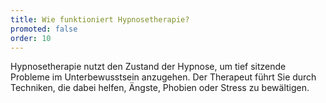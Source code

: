 ```yaml
---
title: Wie funktioniert Hypnosetherapie?
promoted: false
order: 10
---
```


Hypnosetherapie nutzt den Zustand der Hypnose, um tief sitzende Probleme im Unterbewusstsein anzugehen. Der Therapeut führt Sie durch Techniken, die dabei helfen, Ängste, Phobien oder Stress zu bewältigen.
